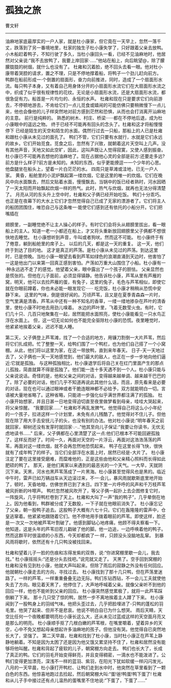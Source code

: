 # 孤独之旅

曹文轩

---

油麻地家底最厚实的一户人家，就是杜小康家，但它竟在一天早上，忽然一落千丈，跌落到了另一番境地里，杜家的独生子杜小康失学了，只好跟着父亲去放鸭。
小木船赶着鸭子，不知行驶了多久，当杜小康回头一看，已经不见油麻地时，他居然对父亲说:“我不去放鸭了，我要上岸回家·.....”他站在船上，向后眺望@，除了朦朦胧胧的树烟，就什么也没有了。
杜雍和沉着脸，绝不回头去看一眼。他对杜小康带着哭腔的请求，置之不理，只是不停地撑着船，将鸭子一个劲儿赶向前方。
鸭群在船前形成一·个倒置的扇面形，奋力向前推进，同时，造成了一个扇面形水流。每只鸭子本身，又有着自己用身体分开的小扇面形水流它们在大扇面形水流之中，织成了似乎很有规律性的花纹。无论是小扇面形水流，还是大扇面形水流，都很急促有力。船首是一片均匀的、永恒的水声。
杜雍和现在只是要求它们向前游去，不停顿地游去，不肯给它们一点儿觅食或嬉闹的可能仿佛只要稍微慢下一点儿来，他也会像他的儿子样突然地对前方感到茫然和恐惧，从而也会打消离开汕麻地的主意。
前行是纯粹的。
熟悉的树木、村庄、桥梁······都在不停地后退，成为杜小康眼中的遥远之物。
终于已经不可能再有回头的念头了。杜雍和这才将船慢慢停下
已经是陌生的天空和陌生的水面。偶然行过去一只船，那船上的人已是杜雍和跟杜小康从未见过的面孔了。
鸭们不管，它们只要有水就行，水就是它们永远的故乡。它们开始觅食。觅食之后，忽然有了兴致，就朝着这片天空叫上几声。没有其他声音，天地又如此空旷，因此，这叫声既让人觉得寂寞，又使人感到振奋。
杜小康已不可能再去想他的油麻地了。现在占据他心灵的全部是前方:还要走多远? 前方是什么样子?前方是未知的。未知的东西，似乎更能撩逗一一个少年的心思。他盘腿坐在船头上，望着一片白茫茫的水。
四周只是草滩或洼地，已无一户人家。
黄昏，船舱里的小泥炉飘起第一缕炊烟，它是这里的唯一的炊烟。它们在晚风中向水面飘去，然后文贴着水面，慢慢飘去。当锅中的饭已经者熟时，河水因晒了一天太阳而开始飘起炊烟一样的热气。此时，热气与炊烟，就再也无法分得清楚了。
月亮从河的东头升上空中时，杜雍和父子俩已经开始吃饭。
鸭们十分乖巧。也正是在夜幕下的大水上它们才忽然觉得自己已成了无家的漂游者了。它们将主人的船团团围住，唯恐自己与这条唯一·能使它们感到还有依托的小船分开。它们把嘴插在

翅膀里，一副睡觉绝不让主人操心的样子。有时它们会将头从翅膀里拔出，看一眼船上的主人。知道一老一小都还在船上，才又将头重新放回翅膀里父子俩都不想很快地去睡觉。
杜小康想听到声音，牛叫或者狗吠。然而这不可能。
杜小康终于有了倦意，躺到船舱里的席子上。
以后的几天，都是这一天的重复。
这一天，他们终于到达了目的地。
这才是真正的芦荡。是杜小康从未见过的芦荡。到达这里时，已是傍晚。当杜小康一眼望去看到芦苇如绿色的浪潮直涌到天边时，他害怕了一这是他出门以来第一回真正感到害怕。产荡如万重大山围住了小船。杜小康有一·种永远逃不走了的感觉。他望着父亲，眼中露出了一个孩子的胆怯。
父亲显然也是慌张的。但他在儿子面前，必须显得镇静。他告诉杜小康，芦苇从里有芦雁的窝，明天，他可以去捡芦雁的蛋，有兔子，这里的兔子，毛色与芦苇相似，即使它就在你眼前蹲着，你也未必能一眼发现它······
吃完饭，杜小康才稍稍从恐慌中安静下来。
这里的气味，倒是很好闻的。万顷芦苇，且又是在夏季青森森一片时，空气里满是清香。芦苇从中还有一种不知名的香草，一缕一缕地掺杂在芦叶的清香里，使杜小康不时地去用劲儿嗅着。
水边的芦叶里，飞着无数莹火虫。有时，它们几十只、几百只地聚集在一起，居然能把水面照亮，使杜小康能看见一只水鸟正浮在水面上。
但，这一切无论如何也不能完全驱除杜小康的恐慌。夜里睡觉时，他紧紧地挨着父亲，迟迟不能人睡。

第二天，父子俩登上芦苇滩，找了一个合适的地方，用镰刀割倒一大片芦苇，然后将它们扎成把。忙了整整一天，给鸭们围了一个鸭栏，也为他们自己搭了一个小窝棚。从此，他们将以这里为家，在这一带放鸭，直到来年春天。
日子-天一天地过去了，父子俩也一天一天地感觉到，他们最大的敌人，也正在一步一步地向他们逼近:它就是孤独。
与这种孤独相比，杜小康退学后将自己关在红门里面产生的那点儿孤独，简直就算不得是孤独了。他们能一连十多天遇不到一个人。杜小康只能与父亲说说话。奇怪的是，他和父亲之间的对话，变得越来越单调、越来越干巴巴的了。除了必要的对话，他们几乎不知道再说此其他什么话，而且，原先看来是必要的对话，现在也可以通过眼神或者干脆连眼神都不必给予，双方就能明白一切。言语被大量地省略了。这种省略，只能进一步强化似乎满世界都注满了的孤独。
杜小康开始想家，并且日甚一日地变得迫切直至夜里做梦看到母亲，哇哇大哭起来，将父亲惊醒。
“我要回家......”
杜雍和不再乱发脾气。他觉得自己将这么小小年纪的一个孩子，拉进这样一个计划里，未免有点儿残酷了。他觉得对不住儿子。但他现在除了用大手去安抚儿子的头，也没有别的办法。他对杜小康说:“明年春天之前就回家，柳树还没有发芽时就回家·.··..”他其至向儿子保证:“我要让你读书，无优无虑地读书......"
后来，父子俩都在心里清楚了这一点:他们已根本不可能回避孤独了。这样反而好了。时间一久，再面对天空的一片浮云，再面对这浩浩荡荡的芦苇，再面对这一缕炊烟，就不会再忽然地恐慌起来。
鸭子在这里长得飞快，很快就有了成年鸭了的样子。当它们全部浮在水面上时，居然已经是-大片了。
杜小康注定了要在这里接受磨难，而糜难他的，正是这些由他和父亲精心照料而长得如此肥硕的鸭了。
那天，是他们离家以来遇到的最恶劣的一个天气。一大早，天就阴沉下来。天黑，河水也黑芦苇荡成了一片黑海。杜小康甚至觉得风也是黑的。临近中午时，雷声已如万辆战车从天边滚过来，不一·会儿，暴风雨就歇斯底里地开始了，顿时，天昏地暗，仿佛世界已到了末日。四下里一片呼呼的风声和千万枝芦苇被风折断的咔嚓声。
鸭栏忽然被风吹开了，等父子俩一起扑上去企图修复它时，一阵旋风，几乎将鸭栏卷到了天上。杜雍和大叫了一声“我的鸭子”，几乎晕倒在地上。因为他看到，鸭群被分成了无数股，一下子就在他眼前消失了。
杜小康忘记了父亲，朝一股鸭子追去。这股鸭子大概有六七十只。它们在轰隆隆的雷声中，仓皇逃窜着。他紧紧地跟随着它们。他不停地用手拨着眼前的芦苇。即使这样，脸还是一·次又一次地被芦苇叶割破了。他感到脚钻心地疼痛，他顾不得夫察看一下。他知道，这是头年的芦苇旧茬儿戳破了他的脚。他一边追，一边呼唤着他的鸭子。然而这群平时很温顺的小东西，今天却都疯了一·样，只顾没头没脑地乱窜。
到暴风雨将歇时，依然还有十几只鸭没被找回来。

杜雍和望着儿子一脸的伤痕和冻得发紫的双唇，说:“你进窝棚里歇一会儿，我去找。”
杜小康摇摇头:“还是分头去找吧。”说完就又走了。
天黑了。空手回到窝棚的杜雍和没有见到杜小康，他就大声叫起来。但除了雨后的寂静之外没有任何回应。他就朝杜小康走去的方向，寻找过去。
杜小康找到了那十几只鸭，但在芦荡里迷路了。一样的芦苇，一样重重叠叠无边无际。鸭们东钻西钻，不一会儿工夫就使他失去了方向。眼见着天黑了，他停住了，大声地呼喊着父亲。就像父亲听不到他的回应一样，他也不能听到父亲的回应。
杜小康突然感觉累极了，就将一此芦苇踩倒躺了下来。
那十几只受了惊的鸭，居然一步不离地挨着主人蹲了下来。
杜小康闻到了一股鸭身上的羽绒气味。他把头歪过去，几乎把脸埋进了-只鸭的蓬松的羽毛里。他哭了起来、但并不是悲哀。他说不明白自已为什么想哭。
雨后天睛，天空比任何一个夜晚都要明亮杜小康长这么大，还从未见过蓝成这样的天空面月亮又是那么的明亮。
杜小康顺手抠了几根白嫩的芦苇根，在嘴里嚼着，望着异乡的天空，心中不免又想起母亲想起许多油麻地的孩子。但他没有哭。他觉得自已突然地长大了，坚强了。
第二天早晨，杜雍和找到了杜小康，当时杜小康正在芦苇上静静地躺着。不知是因为太困了还是因为他又饿又累坚持不住了，杜雍和居然没有能够将他叫醒。杜雍和背起了疲软的儿子，朝窝棚方向走去。
鸭们也长大了，长成了真正的鸭。它们的羽毛开始变得鲜亮，并且变得稠密，一滴水也不能泼进了。公鸭们变得更加漂亮，深浅不一样的蓝羽、紫羽，在阳光下犹如软缓一样闪闪发光。八月的一天早晨，杜小康打开鸭栏、让鸭们走到水中时，他突然在草里看到了一颗白色的东西。他惊喜地跑过去捡起，然后朝窝棚大叫:“蛋!爸!鸭蛋!鸭下蛋了!
杜雍和从儿子手中接过还有点儿温热的蛋嘴里不住地说:“下蛋了，下蛋了......”
